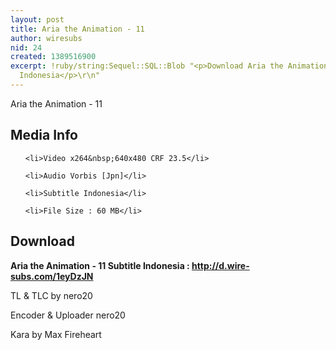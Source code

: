 ```yaml
---
layout: post
title: Aria the Animation - 11
author: wiresubs
nid: 24
created: 1389516900
excerpt: !ruby/string:Sequel::SQL::Blob "<p>Download Aria the Animation 11 Subtitle
  Indonesia</p>\r\n"
---
```

<p class="rtecenter">Aria the Animation - 11</p>

<h2>Media Info</h2>

<ul>
	<li>Video x264&nbsp;640x480 CRF 23.5</li>
	<li>Audio Vorbis [Jpn]</li>
	<li>Subtitle Indonesia</li>
	<li>File Size : 60 MB</li>
</ul>

<h2>Download</h2>

<p><strong>Aria the Animation - 11</strong><strong>&nbsp;Subtitle Indonesia<strong>&nbsp;:&nbsp;</strong><a href="http://d.wire-subs.com/1eyDzJN">http://d.wire-subs.com/1eyDzJN</a></strong></p>

<p>TL &amp; TLC by nero20<br />
Encoder &amp; Uploader nero20<br />
Kara by Max Fireheart</p>
